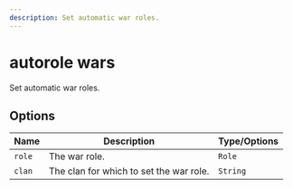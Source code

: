 ```yaml
---
description: Set automatic war roles.
---
```


# autorole wars

Set automatic war roles.

## Options

| Name | Description | Type/Options |
|------|-------------|--------------|
| `role` | The war role. | `Role` |
| `clan` | The clan for which to set the war role. | `String` |

